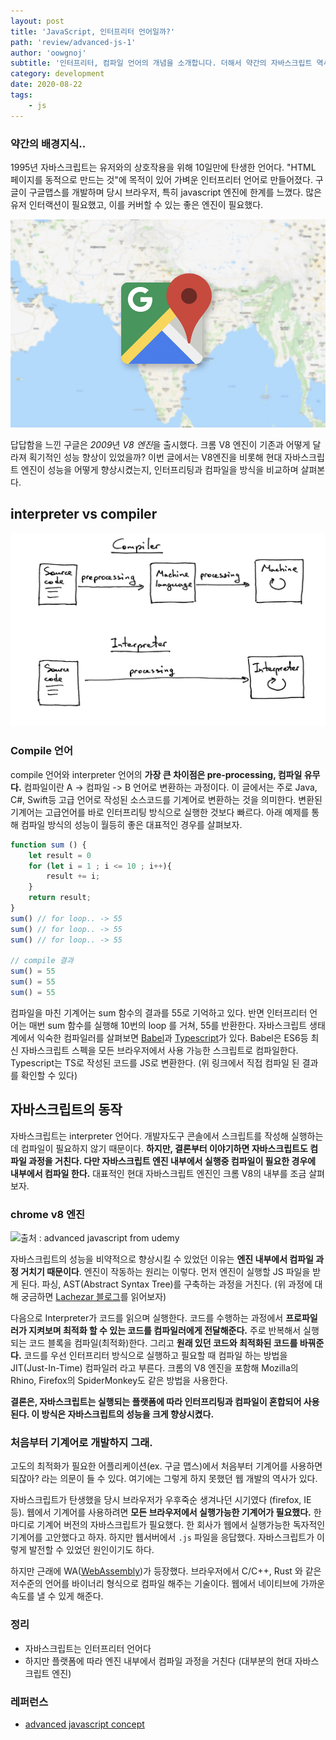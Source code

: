 ```yaml
---
layout: post
title: 'JavaScript, 인터프리터 언어일까?'
path: 'review/advanced-js-1'
author: 'oowgnoj'
subtitle: '인터프리터, 컴파일 언어의 개념을 소개합니다. 더해서 약간의 자바스크립트 역사와 자바스크립트의 성능을 비약적으로 향상시킬 수 있었던 V8 엔진의 JIT 컴파일러를 소개합니다. 하나만 기억하자면, 자바스크립트도 컴파일 됩니다.'
category: development
date: 2020-08-22
tags:
    - js
---
```


### 약간의 배경지식..

1995년 자바스크립트는 유저와의 상호작용을 위해 10일만에 탄생한 언어다. "HTML 페이지를 동적으로 만드는 것"에 목적이 있어 가벼운 인터프리터 언어로 만들어졌다. 
구글이 구글맵스를 개발하며 당시 브라우저, 특히 javascript 엔진에 한계를 느꼈다. 많은 유저 인터랙션이 필요했고, 이를 커버할 수 있는 좋은 엔진이 필요했다.

![Google Maps](./../images/in-post/js/google-maps.jpg)


답답함을 느낀 구글은 *2009*년 *V8 엔진*을 출시했다. 크롬 V8 엔진이 기존과 어떻게 달라져 획기적인 성능 향상이 있었을까? 이번 글에서는 V8엔진을 비롯해 현대 자바스크립트 엔진이 성능을 어떻게 향상시켰는지, 인터프리팅과 컴파일을 방식을 비교하며 살펴본다.

## interpreter vs compiler

![ruslanspivak.com](./../images/in-post/js/inter-vs-compiler.png)


### Compile 언어

compile 언어와 interpreter 언어의 **가장 큰 차이점은 pre-processing, 컴파일 유무다.** 컴파일이란  A -> 컴파일 -> B 언어로 변환하는 과정이다. 이 글에서는 주로 Java, C#, Swift등 고급 언어로 작성된 소스코드를 기계어로 변환하는 것을 의미한다. 
변환된 기계어는 고급언어를 바로 인터프리팅 방식으로 실행한 것보다 빠르다. 아래 예제를 통해 컴파일 방식의 성능이 월등히 좋은 대표적인 경우를 살펴보자.

```jsx
function sum () {
	let result = 0
	for (let i = 1 ; i <= 10 ; i++){
		result += i;
	}
	return result;
}
sum() // for loop.. -> 55
sum() // for loop.. -> 55
sum() // for loop.. -> 55

// compile 결과
sum() = 55
sum() = 55
sum() = 55
```

컴파일을 마친 기계어는 sum 함수의 결과를 55로 기억하고 있다. 반면 인터프리터 언어는 매번 sum 함수를 실행해 10번의 loop 를 거쳐, 55를 반환한다.
자바스크립트 생태계에서 익숙한 컴파일러를 살펴보면 [Babel](https://babeljs.io/en/repl)과 [Typescript](https://www.typescriptlang.org/play/)가 있다.  Babel은 ES6등 최신 자바스크립트 스펙을 모든 브라우저에서 사용 가능한 스크립트로 컴파일한다. Typescript는 TS로 작성된 코드를 JS로 변환한다. (위 링크에서 직접 컴파일 된 결과를 확인할 수 있다)

## 자바스크립트의 동작

자바스크립트는 interpreter 언어다. 개발자도구 콘솔에서 스크립트를 작성해 실행하는데 컴파일이 필요하지 않기 때문이다. **하지만, 결론부터 이야기하면 자바스크립트도 컴파일 과정을 거친다. 다만 자바스크립트 엔진 내부에서 실행중 컴파일이 필요한 경우에 내부에서 컴파일 한다.** 대표적인 현대 자바스크립트 엔진인 크롬 V8의 내부를 조금 살펴보자.

### chrome v8 엔진

![출처 : advanced javascript from udemy](./../images/in-post/js/v8-enging.png)



자바스크립트의 성능을 비약적으로 향상시킬 수 있었던 이유는 **엔진 내부에서 컴파일 과정 거치기 때문이다**. 엔진이 작동하는 원리는 이렇다. 먼저 엔진이 실행할 JS 파일을 받게 된다. 파싱, AST(Abstract Syntax Tree)를 구축하는 과정을 거친다. (위 과정에 대해 궁금하면 [Lachezar 블로그](https://blog.sessionstack.com/how-javascript-works-parsing-abstract-syntax-trees-asts-5-tips-on-how-to-minimize-parse-time-abfcf7e8a0c8)를 읽어보자)

다음으로 Interpreter가 코드를 읽으며 실행한다. 코드를 수행하는 과정에서 **프로파일러가 지켜보며 최적화 할 수 있는 코드를 컴파일러에게 전달해준다.** 주로 반복해서 실행되는 코드 블록을 컴파일(최적화)한다. 그리고 **원래 있던 코드와 최적화된 코드를 바꿔준다.** 코드를 우선 인터프리터 방식으로 실행하고 필요할 때 컴파일 하는 방법을 JIT(Just-In-Time) 컴파일러 라고 부른다. 크롬의 V8 엔진을 포함해 Mozilla의 Rhino, Firefox의 SpiderMonkey도 같은 방법을 사용한다.

**결론은, 자바스크립트는 실행되는 플랫폼에 따라 인터프리팅과 컴파일이 혼합되어 사용된다. 이 방식은 자바스크립트의 성능을 크게 향상시켰다.**

### 처음부터 기계어로 개발하지 그래.

고도의 최적화가 필요한 어플리케이션(ex. 구글 맵스)에서 처음부터 기계어를 사용하면 되잖아? 라는 의문이 들 수 있다. 여기에는 그렇게 하지 못했던 웹 개발의 역사가 있다.

자바스크립트가 탄생했을 당시 브라우저가 우후죽순 생겨나던 시기였다 (firefox, IE 등). 웹에서 기계어를 사용하려면 **모든 브라우저에서 실행가능한 기계어가 필요했다.** 한마디로 기계어 버전의 자바스크립트가 필요했다. 한 회사가 웹에서 실행가능한 독자적인 기계어를 고안했다고 하자. 하지만 웹서버에서 `.js` 파일을 응답했다. 
자바스크립트가 이렇게 발전할 수 있었던 원인이기도 하다. 

하지만 근래에 WA([WebAssembly](http://www.ciokorea.com/news/39145))가 등장했다. 브라우저에서 C/C++, Rust 와 같은 저수준의 언어를 바이너리 형식으로 컴파일 해주는 기술이다. 웹에서 네이티브에 가까운 속도를 낼 수 있게 해준다.


### 정리

- 자바스크립트는 인터프리터 언어다
- 하지만 플랫폼에 따라 엔진 내부에서 컴파일 과정을 거친다 (대부분의 현대 자바스크립트 엔진)


### 레퍼런스
- [advanced javascript concept](https://www.udemy.com/course/advanced-javascript-concepts/)